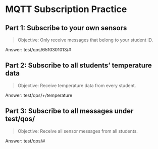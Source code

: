 # MQTT Subscription Practice


## Part 1: Subscribe to your own sensors

> Objective: Only receive messages that belong to your student ID.

Answer: test/qos/6510301013/#


## Part 2: Subscribe to all students’ temperature data

> Objective: Receive temperature data from every student.

Answer: test/qos/+/temperature


## Part 3: Subscribe to all messages under test/qos/

> Objective: Receive all sensor messages from all students.

Answer: test/qos/#
